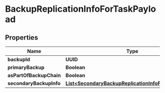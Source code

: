 

# BackupReplicationInfoForTaskPayload


## Properties

Name | Type | Description | Notes
------------ | ------------- | ------------- | -------------
**backupId** | **UUID** |  |  [optional]
**primaryBackup** | **Boolean** |  |  [optional]
**asPartOfBackupChain** | **Boolean** |  |  [optional]
**secondaryBackupInfo** | [**List&lt;SecondaryBackupReplicationInfoForTaskPayload&gt;**](SecondaryBackupReplicationInfoForTaskPayload.md) |  |  [optional]



